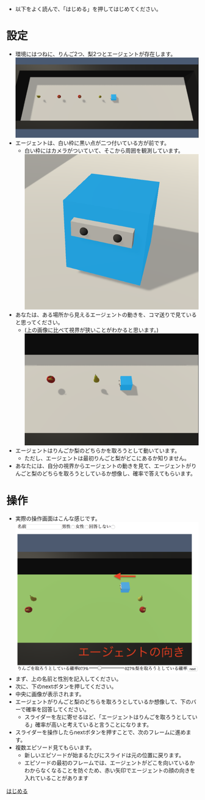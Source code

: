- 以下をよく読んで、「はじめる」を押してはじめてください。

# 設定
- 環境にはつねに、りんご2つ、梨2つとエージェントが存在します。
![環境全体](imgs/whole.png)
- エージェントは、白い枠に黒い点が二つ付いている方が前です。
  - 白い枠にはカメラがついていて、そこから周囲を観測しています。
![エージェント](imgs/agent.png)
- あなたは、ある場所から見えるエージェントの動きを、コマ送りで見ていると思ってください。
  - (上の画像に比べて視界が狭いことがわかると思います。)
![あなたの視界](imgs/human-perspective.png)
- エージェントはりんごか梨のどちらかを取ろうとして動いています。
  - ただし、エージェントは最初りんごと梨がどこにあるか知りません。
- あなたには、自分の視界からエージェントの動きを見て、エージェントがりんごと梨のどちらを取ろうとしているか想像し、確率で答えてもらいます。

# 操作
- 実際の操作画面はこんな感じです。
![操作画面](imgs/zentai.png)
- まず、上の名前と性別を記入してください。
- 次に、下のnextボタンを押してください。
- 中央に画像が表示されます。
- エージェントがりんごと梨のどちらを取ろうとしているか想像して、下のバーで確率を回答してください。
  - スライダーを左に寄せるほど、「エージェントはりんごを取ろうとしている」確率が高いと考えていると言うことになります。
- スライダーを操作したらnextボタンを押すことで、次のフレームに進めます。
- 複数エピソード見てもらいます。
  - 新しいエピソードが始まるたびにスライドは元の位置に戻ります。
  - エピソードの最初のフレームでは、エージェントがどこを向いているかわからなくなることを防ぐため、赤い矢印でエージェントの顔の向きを入れていることがあります

[はじめる](test2.html)
